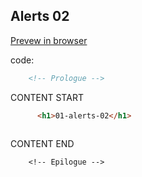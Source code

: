   
## Alerts 02

<a href="$01-02-alerts.html" target="_blank">Prevew in browser</a>

code:

```html
    <!-- Prologue -->
```  
CONTENT START  
```html
      <h1>01-alerts-02</h1>	
	


```  
CONTENT END  
```
    <!-- Epilogue -->
```  
